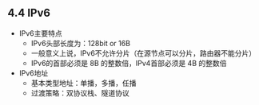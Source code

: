 ## 4.4 IPv6
- IPv6主要特点
    - IPv6头部长度为：128bit or 16B 
    - 一般意义上说，IPv6不允许分片（在源节点可以分片，路由器不能分片）
    - IPv6的首部必须是 8B 的整数倍，IPv4首部必须是 4B 的整数倍
- IPv6地址
    - 基本类型地址：单播，多播，任播
    - 过渡策略：双协议栈、隧道协议
